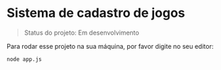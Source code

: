 # Sistema de cadastro de jogos #

> Status do projeto: Em desenvolvimento

Para rodar esse projeto na sua máquina, por favor digite no seu editor:

```
node app.js
```

